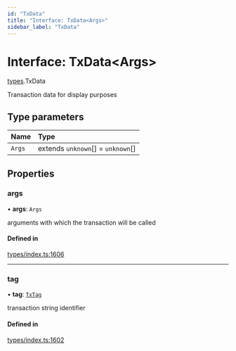 ```yaml
---
id: "TxData"
title: "Interface: TxData<Args>"
sidebar_label: "TxData"
---
```


# Interface: TxData<Args\>

[types](../../../modules/Types/Types.md).TxData

Transaction data for display purposes

## Type parameters

| Name | Type |
| :------ | :------ |
| `Args` | extends `unknown`[] = `unknown`[] |

## Properties

### args

• **args**: `Args`

arguments with which the transaction will be called

#### Defined in

[types/index.ts:1606](https://github.com/PolymeshAssociation/polymesh-sdk/blob/15be87e8/src/types/index.ts#L1606)

___

### tag

• **tag**: [`TxTag`](../../../modules/Generated/Types/Types.md#txtag)

transaction string identifier

#### Defined in

[types/index.ts:1602](https://github.com/PolymeshAssociation/polymesh-sdk/blob/15be87e8/src/types/index.ts#L1602)
